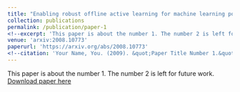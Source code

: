 ```yaml
---
title: "Enabling robust offline active learning for machine learning potentials using simple physics-based priors"
collection: publications
permalink: /publication/paper-1
<!--excerpt: 'This paper is about the number 1. The number 2 is left for future work.'-->
venue: 'arxiv:2008.10773'
paperurl: 'https://arxiv.org/abs/2008.10773'
<!--citation: 'Your Name, You. (2009). &quot;Paper Title Number 1.&quot; <i>Journal 1</i>. 1(1).'-->
---
```

This paper is about the number 1. The number 2 is left for future work.
[Download paper here](http://academicpages.github.io/files/paper1.pdf)
